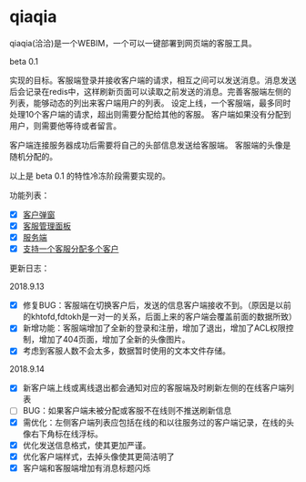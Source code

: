 # qiaqia
qiaqia(洽洽)是一个WEBIM，一个可以一键部署到网页端的客服工具。

beta 0.1

实现的目标。客服端登录并接收客户端的请求，相互之间可以发送消息。消息发送后会记录在redis中，这样刷新页面可以读取之前发送的消息。完善客服端左侧的列表，能够动态的列出来客户端用户的列表。
设定上线，一个客服端，最多同时处理10个客户端的请求，超出则需要分配给其他的客服。
客户端如果没有分配到用户，则需要他等待或者留言。

客户端连接服务器成功后需要将自己的头部信息发送给客服端。
客服端的头像是随机分配的。

以上是 beta 0.1 的特性冷冻阶段需要实现的。

功能列表：

- [x] [客户弹窗](#1.1)
- [x] [客服管理面板](#1.2)
- [x] [服务端](#1.3)
- [x] [支持一个客服分配多个客户](#1.4)

更新日志：

2018.9.13

- [x] 修复BUG：客服端在切换客户后，发送的信息客户端接收不到。（原因是以前的khtofd,fdtokh是一对一的关系，后面上来的客户端会覆盖前面的数据所致）
- [x] 新增功能：客服端增加了全新的登录和注册，增加了退出，增加了ACL权限控制，增加了404页面，增加了全新的头像图片。
- [x] 考虑到客服人数不会太多，数据暂时使用的文本文件存储。

2018.9.14

- [x] 新客户端上线或离线退出都会通知对应的客服端及时刷新左侧的在线客户端列表
- [ ] BUG：如果客户端未被分配或客服不在线则不推送刷新信息
- [x] 需优化：左侧客户端列表应包括在线的和以往服务过的客户端记录，在线的头像右下角标在线浮标。
- [x] 优化发送信息格式，使其更加严谨。
- [x] 优化客户端样式，去掉头像使其更简洁明了
- [x] 客户端和客服端增加有消息标题闪烁
